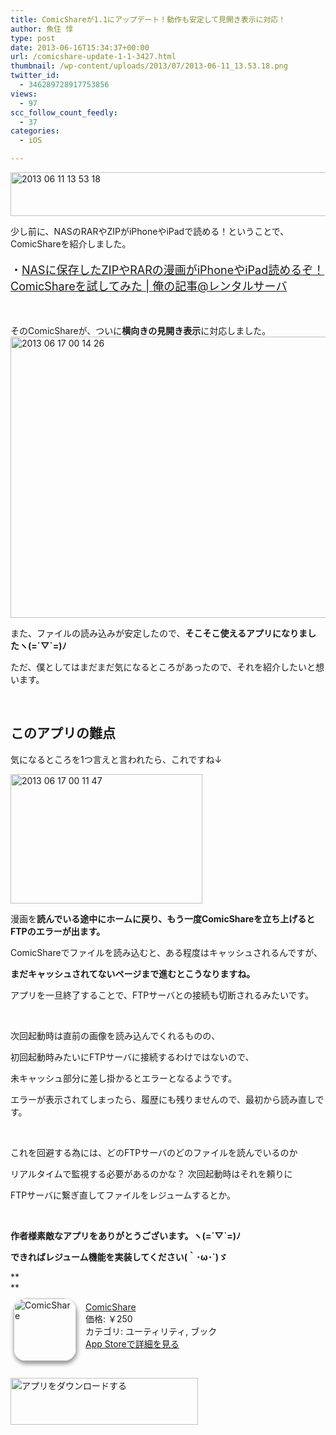 ```yaml
---
title: ComicShareが1.1にアップデート！動作も安定して見開き表示に対応！
author: 魚住 惇
type: post
date: 2013-06-16T15:34:37+00:00
url: /comicshare-update-1-1-3427.html
thumbnail: /wp-content/uploads/2013/07/2013-06-11_13.53.18.png
twitter_id:
  - 346289728917753856
views:
  - 97
scc_follow_count_feedly:
  - 37
categories:
  - iOS

---
```

<img decoding="async" loading="lazy" title="2013-06-11_13.53.18.png" src="/wp-content/uploads/2013/06/2013-06-11_13.53.18.png" alt="2013 06 11 13 53 18" width="600" height="70" border="0" />

<!--more-->

少し前に、NASのRARやZIPがiPhoneやiPadで読める！ということで、ComicShareを紹介しました。

<p style="font-size: 18px;">
  ・<a rel="nofollow" href="http://192.168.11.200:8000/nas-zip-rar-comic-read-ipad-iphone-3229.html" target="_blank">NASに保存したZIPやRARの漫画がiPhoneやiPad読めるぞ！ComicShareを試してみた | 俺の記事@レンタルサーバ</a>
</p>

 

そのComicShareが、ついに**横向きの見開き表示**に対応しました。<img decoding="async" loading="lazy" title="2013-06-17_00.14.26.png" src="/wp-content/uploads/2013/06/2013-06-17_00.14.26.png" alt="2013 06 17 00 14 26" width="600" height="450" border="0" /> 

また、ファイルの読み込みが安定したので、**そこそこ使えるアプリになりましたヽ(=´▽\`=)ﾉ**

ただ、僕としてはまだまだ気になるところがあったので、それを紹介したいと想います。

 

## このアプリの難点

気になるところを1つ言えと言われたら、これですね↓

<img decoding="async" loading="lazy" title="2013-06-17_00.11.47.png" src="/wp-content/uploads/2013/06/2013-06-17_00.11.47.png" alt="2013 06 17 00 11 47" width="307" height="207" border="0" /> 

漫画を**読んでいる途中にホームに戻り、もう一度ComicShareを立ち上げるとFTPのエラーが出ます。**

ComicShareでファイルを読み込むと、ある程度はキャッシュされるんですが、

**まだキャッシュされてないページまで進むとこうなりますね。**

アプリを一旦終了することで、FTPサーバとの接続も切断されるみたいです。

 

次回起動時は直前の画像を読み込んでくれるものの、

初回起動時みたいにFTPサーバに接続するわけではないので、

未キャッシュ部分に差し掛かるとエラーとなるようです。

エラーが表示されてしまったら、履歴にも残りませんので、最初から読み直しです。

 

これを回避する為には、どのFTPサーバのどのファイルを読んでいるのか

リアルタイムで監視する必要があるのかな？ 次回起動時はそれを頼りに

FTPサーバに繋ぎ直してファイルをレジュームするとか。

 

**作者様素敵なアプリをありがとうございます。ヽ(=´▽\`=)ﾉ**

**できればレジューム機能を実装してください(｀･ω･´)ゞ**

**  
** 

<div class="appHtmlFrame">
  <span class="appIcon"><a href="http://click.linksynergy.com/fs-bin/stat?id=X4b77EM*hqg&offerid=94348&type=3&subid=0&tmpid=2192&RD_PARM1=https%253A%252F%252Fitunes.apple.com%252Fjp%252Fapp%252Fcomicshare%252Fid642097030%253Fmt%253D8%2526uo%253D4%2526partnerId%253D30" rel="nofollow" target="_blank"><img decoding="async" loading="lazy" class="appIconImg" style="border-radius: 20px 20px 20px 20px; -moz-border-radius: 20px 20px 20px 20px; -webkit-border-radius: 20px 20px 20px 20px; box-shadow: 1px 4px 6px 1px #999999; -moz-box-shadow: 1px 4px 6px 1px #999999; -webkit-box-shadow: 1px 4px 6px 1px #999999; margin: -5px 15px 1px 5px; float: left;" src="http://a570.phobos.apple.com/us/r1000/085/Purple2/v4/44/e5/17/44e51762-1726-fb3c-a3e8-2f0f0c01b74d/mzl.bjfebhry.100x100-75.png" alt="ComicShare" width="100" height="100" /></a></span><span class="appTitle"><a href="http://click.linksynergy.com/fs-bin/stat?id=X4b77EM*hqg&offerid=94348&type=3&subid=0&tmpid=2192&RD_PARM1=https%253A%252F%252Fitunes.apple.com%252Fjp%252Fapp%252Fcomicshare%252Fid642097030%253Fmt%253D8%2526uo%253D4%2526partnerId%253D30" rel="nofollow" target="_blank"> ComicShare</a></span><br /><span class="appPrice">価格: ￥250</span><br /><span class="appCat">カテゴリ: ユーティリティ, ブック</span><br /><span class="appLink"><a href="http://click.linksynergy.com/fs-bin/stat?id=X4b77EM*hqg&offerid=94348&type=3&subid=0&tmpid=2192&RD_PARM1=https%253A%252F%252Fitunes.apple.com%252Fjp%252Fapp%252Fcomicshare%252Fid642097030%253Fmt%253D8%2526uo%253D4%2526partnerId%253D30" rel="nofollow" target="_blank">App Storeで詳細を見る</a></span></p> 
  
  <div class="appDownloadButton">
    <p>
       
    </p>
    <p>
      <a href="http://click.linksynergy.com/fs-bin/stat?id=X4b77EM*hqg&offerid=94348&type=3&subid=0&tmpid=2192&RD_PARM1=https%253A%252F%252Fitunes.apple.com%252Fjp%252Fapp%252Fcomicshare%252Fid642097030%253Fmt%253D8%2526uo%253D4%2526partnerId%253D30" rel="nofollow" target="_blank"><img decoding="async" loading="lazy" src="http://uozumi.ddo.jp/images/appcheck.gif" alt="アプリをダウンロードする" width="300" height="75" /></a></div> </div>